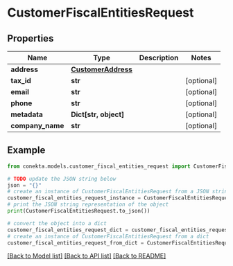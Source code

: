 # CustomerFiscalEntitiesRequest


## Properties

Name | Type | Description | Notes
------------ | ------------- | ------------- | -------------
**address** | [**CustomerAddress**](CustomerAddress.md) |  | 
**tax_id** | **str** |  | [optional] 
**email** | **str** |  | [optional] 
**phone** | **str** |  | [optional] 
**metadata** | **Dict[str, object]** |  | [optional] 
**company_name** | **str** |  | [optional] 

## Example

```python
from conekta.models.customer_fiscal_entities_request import CustomerFiscalEntitiesRequest

# TODO update the JSON string below
json = "{}"
# create an instance of CustomerFiscalEntitiesRequest from a JSON string
customer_fiscal_entities_request_instance = CustomerFiscalEntitiesRequest.from_json(json)
# print the JSON string representation of the object
print(CustomerFiscalEntitiesRequest.to_json())

# convert the object into a dict
customer_fiscal_entities_request_dict = customer_fiscal_entities_request_instance.to_dict()
# create an instance of CustomerFiscalEntitiesRequest from a dict
customer_fiscal_entities_request_from_dict = CustomerFiscalEntitiesRequest.from_dict(customer_fiscal_entities_request_dict)
```
[[Back to Model list]](../README.md#documentation-for-models) [[Back to API list]](../README.md#documentation-for-api-endpoints) [[Back to README]](../README.md)


